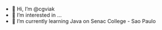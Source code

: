 - 👋 Hi, I’m @cgviak
- 👀 I’m interested in ...
- 🌱 I’m currently learning Java on Senac College - Sao Paulo
